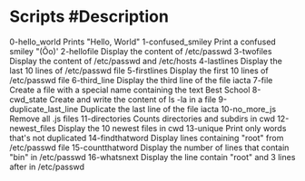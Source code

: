 # Scripts				#Description

0-hello_world				Prints "Hello, World"
1-confused_smiley			Print a confused smiley "(Ôo)'
2-hellofile				Display the content of /etc/passwd
3-twofiles				Display the content of /etc/passwd and /etc/hosts
4-lastlines				Display the last 10 lines of /etc/passwd file
5-firstlines				Display the first 10 lines of /etc/passwd file
6-third_line				Display the third line of the file iacta
7-file					Create a file with a special name containing the text Best School
8-cwd_state				Create and write the content of ls -la in a file
9-duplicate_last_line			Duplicate the last line of the file iacta
10-no_more_js				Remove all .js files
11-directories				Counts directories and subdirs in cwd
12-newest_files				Display the 10 newest files in cwd
13-unique				Print only words that's not duplicated
14-findthatword				Display lines containing "root" from /etc/passwd file
15-countthatword			Display the number of lines that contain "bin" in /etc/passwd
16-whatsnext				Display the line contain "root" and 3 lines after in /etc/passwd
